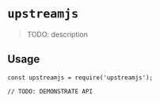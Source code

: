 # `upstreamjs`

> TODO: description

## Usage

```
const upstreamjs = require('upstreamjs');

// TODO: DEMONSTRATE API
```
